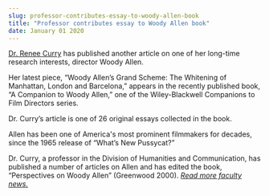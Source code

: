```yaml
---
slug: professor-contributes-essay-to-woody-allen-book
title: "Professor contributes essay to Woody Allen book"
date: January 01 2020
---
```


 
<p>
  <a href="https://hcom.csumb.edu/renee-curry">Dr. Renee Curry</a> has published
  another article on one of her long-time research interests, director Woody
  Allen.
</p>
<p>
  Her latest piece, “Woody Allen’s Grand Scheme: The Whitening of Manhattan,
  London and Barcelona,” appears in the recently published book, “A Companion to
  Woody Allen,” one of the Wiley-Blackwell Companions to Film Directors series.
</p>
<p>Dr. Curry’s article is one of 26 original essays collected in the book.</p>
<p>
  Allen has been one of America's most prominent filmmakers for decades, since
  the 1965 release of “What’s New Pussycat?”
</p>
<p>
  Dr. Curry, a professor in the Division of Humanities and Communication, has
  published a number of articles on Allen and has edited the book, “Perspectives
  on Woody Allen” (Greenwood 2000).
  <em
    ><a href="https://news.csumb.edu/news/2012/nov/25/faculty-highlights"
      >Read more faculty news.</a
    ></em
  >
</p>
 
